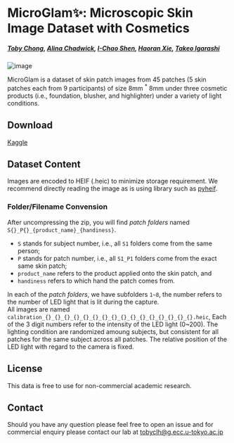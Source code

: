 # MicroGlam✨: Microscopic Skin Image Dataset with Cosmetics
##### [Toby Chong](https://www.tobyc.graphics), [Alina Chadwick](https://www.linkedin.com/in/alina-chadwick), [I-Chao Shen](https://jdily.github.io/), [Haoran Xie](http://www.jaist.ac.jp/~xie/), [Takeo Igarashi](https://www-ui.is.s.u-tokyo.ac.jp/~takeo/)
![image](https://github.com/tobyclh/MicroGlam/assets/12501995/8d9dcc93-5b6f-4b55-a970-85be298f9337)

MicroGlam is a dataset of skin patch images from 45 patches (5 skin patches each from 9 participants) of size 8mm $^*$ 8mm under three cosmetic products (i.e., foundation, blusher, and highlighter) under a variety of light conditions. 


## Download
[Kaggle](https://www.kaggle.com/datasets/tobyclh/microglam)


## Dataset Content
Images are encoded to HEIF (.heic) to minimize storage requirement.
We recommend directly reading the image as is using library such as [pyheif](https://pypi.org/project/pyheif/).  

### Folder/Filename Convension
After uncompressing the zip, you will find *patch folders* named `S{}_P{}_{product_name}_{handiness}`.  
- `S` stands for subject number, i.e., all `S1` folders come from the same person;
- `P` stands for patch number, i.e., all `S1_P1` folders come from the exact same skin patch;
- `product_name` refers to the product applied onto the skin patch, and
- `handiness` refers to which hand the patch comes from.

In each of the *patch folders*, we have subfolders `1~8`, the number refers to the number of LED light that is lit during the capture.  
All images are named `calibration_{}_{}_{}_{}_{}_{}_{}_{}_{}_{}_{}_{}_{}_{}_{}_{}.heic`, 
Each of the 3 digit numbers refer to the intensity of the LED light (0~200). 
The lighting condition are randomized amoung subjects, but consistent for all patches for the same subject across all patches. 
The relative position of the LED light with regard to the camera is fixed.  

## License
This data is free to use for non-commercial academic research. 


## Contact
Should you have any question please feel free to open an issue and for commercial enquiry please contact our lab at tobyclh@g.ecc.u-tokyo.ac.jp
